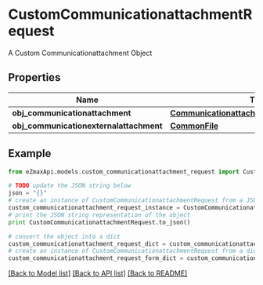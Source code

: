 # CustomCommunicationattachmentRequest

A Custom Communicationattachment Object

## Properties

Name | Type | Description | Notes
------------ | ------------- | ------------- | -------------
**obj_communicationattachment** | [**CommunicationattachmentRequestCompound**](CommunicationattachmentRequestCompound.md) |  | [optional] 
**obj_communicationexternalattachment** | [**CommonFile**](CommonFile.md) |  | [optional] 

## Example

```python
from eZmaxApi.models.custom_communicationattachment_request import CustomCommunicationattachmentRequest

# TODO update the JSON string below
json = "{}"
# create an instance of CustomCommunicationattachmentRequest from a JSON string
custom_communicationattachment_request_instance = CustomCommunicationattachmentRequest.from_json(json)
# print the JSON string representation of the object
print CustomCommunicationattachmentRequest.to_json()

# convert the object into a dict
custom_communicationattachment_request_dict = custom_communicationattachment_request_instance.to_dict()
# create an instance of CustomCommunicationattachmentRequest from a dict
custom_communicationattachment_request_form_dict = custom_communicationattachment_request.from_dict(custom_communicationattachment_request_dict)
```
[[Back to Model list]](../README.md#documentation-for-models) [[Back to API list]](../README.md#documentation-for-api-endpoints) [[Back to README]](../README.md)


